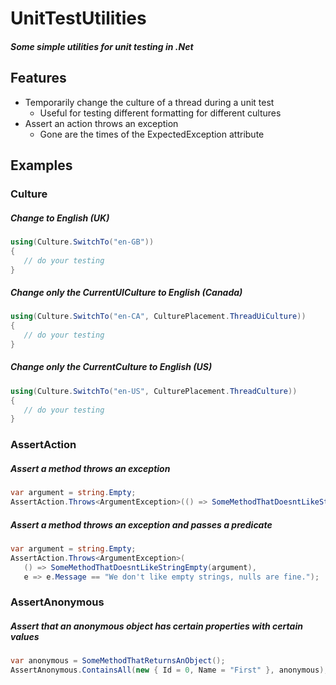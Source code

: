 # UnitTestUtilities

##### Some simple utilities for unit testing in .Net

## Features

* Temporarily change the culture of a thread during a unit test
  * Useful for testing different formatting for different cultures
* Assert an action throws an exception
  * Gone are the times of the ExpectedException attribute

## Examples

### Culture

##### Change to English (UK)
 ```c#
 using(Culture.SwitchTo("en-GB"))
 {
	// do your testing
 }
 ```

##### Change only the CurrentUICulture to English (Canada)
 ```c#
 using(Culture.SwitchTo("en-CA", CulturePlacement.ThreadUiCulture))
 {
	// do your testing
 }
 ```

##### Change only the CurrentCulture to English (US)
 ```c#
 using(Culture.SwitchTo("en-US", CulturePlacement.ThreadCulture))
 {
	// do your testing
 }
 ```
 
### AssertAction

##### Assert a method throws an exception
 ```c#
 var argument = string.Empty;
 AssertAction.Throws<ArgumentException>(() => SomeMethodThatDoesntLikeStringEmpty(argument));
 ```
 
##### Assert a method throws an exception and passes a predicate
 ```c#
 var argument = string.Empty;
 AssertAction.Throws<ArgumentException>(
	() => SomeMethodThatDoesntLikeStringEmpty(argument), 
	e => e.Message == "We don't like empty strings, nulls are fine.");
 ```
 
 ### AssertAnonymous
 
 ##### Assert that an anonymous object has certain properties with certain values
 ```c#
 var anonymous = SomeMethodThatReturnsAnObject();
 AssertAnonymous.ContainsAll(new { Id = 0, Name = "First" }, anonymous);
 ```